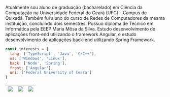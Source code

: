 Atualmente sou aluno de graduação (bacharelado) em Ciência da Computação na Universidade Federal do Ceará (UFC) - Campus de Quixadá. Também fui aluno do curso de Redes de Computadores da mesma instituição, concluindo dois semestres. Possuo diploma de Técnico em Informática pela EEEP Maria Môsa da Silva. Estudo desenvolvimento de aplicações front-end utilizando o framework Angular, e estudo desenvolvimento de aplicações back-end utilizando Spring Framework.

```js
const interests = {
  lang: ['TypeScript', 'Java', 'C/C++'],
  os: ['Windows', 'Linux'],
  back: ['Node', 'Spring'],
  front: ['Angular'],
  uni: ['Federal University of Ceara']
}
```

| ![](http://github-profile-summary-cards.vercel.app/api/cards/stats?username=jairo2k5&theme=nord_dark) | ![](http://github-profile-summary-cards.vercel.app/api/cards/repos-per-language?username=jairo2k5&hide=Html&theme=nord_dark) | ![](http://github-profile-summary-cards.vercel.app/api/cards/most-commit-language?username=jairo2k5&theme=nord_dark) |
| :-: | :-: | :-: |
